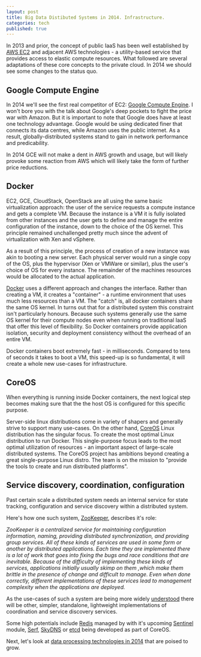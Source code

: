 ```yaml
---
layout: post
title: Big Data Distibuted Systems in 2014. Infrastructure.
categories: tech
published: true
---
```


In 2013 and prior, the concept of public IaaS has been well established by [AWS EC2](http://aws.amazon.com/ec2) and adjacent AWS technologies - a utility-based service that provides access to elastic compute resources. What followed are several adaptations of these core concepts to the private cloud. In 2014 we should see some changes to the status quo.

## Google Compute Engine
In 2014 we'll see the first real competitor of EC2: [Google Compute Engine](https://cloud.google.com/products/compute-engine/). I won't bore you with the talk about Google's deep pockets to fight the price war with Amazon. But it is important to note that Google does have at least one technology advantage. Google would be using dedicated finer that connects its data centres, while Amazon uses the public internet. As a result, globally-distributed systems stand to gain in network performance and predicability.

In 2014 GCE will not make a dent in AWS growth and usage, but will likely provoke some reaction from AWS which will likely take the form of further price reductions.  

## Docker
EC2, GCE, CloudStack, OpenStack are all using the same basic virtualization approach: the user of the service requests a compute instance and gets a complete VM. Because the instance is a VM it is fully isolated from other instances and the user gets to define and manage the entire configuration of the instance, down to the choice of the OS kernel. This principle remained unchallenged pretty much since the advent of virtualization with Xen and vSphere. 

As a result of this principle, the process of creation of a new instance was akin to booting a new server. Each physical server would run a single copy of the OS, plus the hypervisor (Xen or VMWare or similar), plus the user's choice of OS for every instance. The remainder of the machines resources would be allocated to the actual application.

[Docker](https://www.docker.io) uses a different approach and changes the interface. Rather than creating a VM, it creates a "container" - a runtime environment that uses much less resources than a VM. The "catch" is, all docker containers share the same OS kernel. In turns out that for a distributed system this constraint isn't particularly honours. Because such systems generally use the same OS kernel for their compute nodes even when running on traditional IaaS that offer this level of flexibility. So Docker containers provide application isolation, security and deployment consistency without the overhead of an entire VM. 

Docker containers boot extremely fast - in milliseconds. Compared to tens of seconds it takes to boot a VM, this speed-up is so fundamental, it will create a whole new use-cases for infrastructure.


## CoreOS
When everything is running inside Docker containers, the next logical step becomes making sure that the the host OS is configured for this specific purpose.

Server-side linux distributions come in variety of shapers and generally strive to support many use-cases. On the other hand, [CoreOS](http://coreos.com) Linux distribution has the singular focus. To create the most optimal Linux distribution to run Docker. This single-purpose focus leads to the most optimal utilization of resources - an important aspect of large-scale distributed systems. The CoreOS project has ambitions beyond creating a great single-purpose Linux distro. The team is on the mission to "provide the tools to create and run distributed platforms".


## Service discovery, coordination, configuration
Past certain scale a distributed system needs an internal service for state tracking, configuration and service discovery within a distributed system.

Here's how one such system, [ZooKeeper](http://zookeeper.apache.org/), describes it's role:

*ZooKeeper is a centralized service for maintaining configuration information, naming, providing distributed synchronization, and providing group services. All of these kinds of services are used in some form or another by distributed applications. Each time they are implemented there is a lot of work that goes into fixing the bugs and race conditions that are inevitable. Because of the difficulty of implementing these kinds of services, applications initially usually skimp on them ,which make them brittle in the presence of change and difficult to manage. Even when done correctly, different implementations of these services lead to management complexity when the applications are deployed.*

As the use-cases of such a system are being more widely [understood](https://news.ycombinator.com/item?id=6366665) there will be other, simpler, standalone, lightweight implementations of coordination and service discovery services. 

Some high potentials include [Redis](http://redis.io) managed by with it's upcoming [Sentinel](http://redis.io/topics/sentinel) module, [Serf](http://www.serfdom.io/), [SkyDNS](http://blog.gopheracademy.com/skydns) or [etcd](http://coreos.com/using-coreos/etcd/) being developed as part of CoreOS.

Next, let's look at [data processing technologies in 2014](/tech/2013/12/30/Big-Data-Technologies-growing-in-2014.html) that are poised to grow.